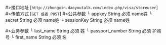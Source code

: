 #>接口地址
[`http://zhongxin.daoyoutalk.com/index.php/visa/storeuser`] 
#>传值方式
[`GET 或者 POST`]
#>公共参数
    └ appkey String 必须 name姓
    └ secret String 必须 name姓
    └ sessionKey String 必须 name姓

#>业务参数
    └ last_name String 必须 姓
    └ passport_number String 必须 护照号
    └ first_name String 必须 名

    